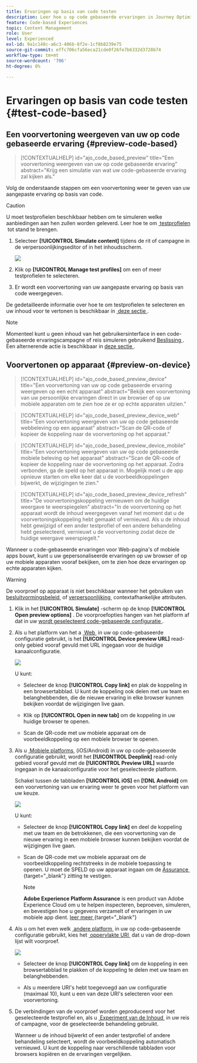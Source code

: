 ```yaml
---
title: Ervaringen op basis van code testen
description: Leer hoe u op code gebaseerde ervaringen in Journey Optimizer kunt testen
feature: Code-based Experiences
topic: Content Management
role: User
level: Experienced
exl-id: 9a1c148c-a6c3-406b-8f2e-1cf8b8239e75
source-git-commit: effc706cfa56eca21cde0f26fe7b6332d3728b74
workflow-type: tm+mt
source-wordcount: '706'
ht-degree: 0%

---
```


# Ervaringen op basis van code testen {#test-code-based}

## Een voorvertoning weergeven van uw op code gebaseerde ervaring {#preview-code-based}

>[!CONTEXTUALHELP]
>id="ajo_code_based_preview"
>title="Een voorvertoning weergeven van uw op code gebaseerde ervaring"
>abstract="Krijg een simulatie van wat uw code-gebaseerde ervaring zal kijken als."

Volg de onderstaande stappen om een voorvertoning weer te geven van uw aangepaste ervaring op basis van code.

>[!CAUTION]
>
>U moet testprofielen beschikbaar hebben om te simuleren welke aanbiedingen aan hen zullen worden geleverd. Leer hoe te om [&#x200B; testprofielen &#x200B;](../audience/creating-test-profiles.md) tot stand te brengen.

1. Selecteer **[!UICONTROL Simulate content]** tijdens de rit of campagne in de verpersoonlijkingseditor of in het inhoudsscherm.

   ![](assets/code-based-campaign-simulate.png)

1. Klik op **[!UICONTROL Manage test profiles]** om een of meer testprofielen te selecteren.

1. Er wordt een voorvertoning van uw aangepaste ervaring op basis van code weergegeven.

De gedetailleerde informatie over hoe te om testprofielen te selecteren en uw inhoud voor te vertonen is beschikbaar in [&#x200B; deze sectie &#x200B;](../content-management/preview.md).

>[!NOTE]
>
>Momenteel kunt u geen inhoud van het gebruikersinterface in een code-gebaseerde ervaringscampagne of reis simuleren gebruikend [&#x200B; Beslissing &#x200B;](../experience-decisioning/gs-experience-decisioning.md). Een alternerende actie is beschikbaar in [&#x200B; deze sectie &#x200B;](../experience-decisioning/create-decision.md#test-and-publish).


## Voorvertonen op apparaat {#preview-on-device}

>[!CONTEXTUALHELP]
>id="ajo_code_based_preview_device"
>title="Een voorvertoning van uw op code gebaseerde ervaring weergeven op een echt apparaat"
>abstract="Bekijk een voorvertoning van uw persoonlijke ervaringen direct in uw browser of op uw mobiele apparaten om te zien hoe ze er op echte apparaten uitzien."

>[!CONTEXTUALHELP]
>id="ajo_code_based_preview_device_web"
>title="Een voorvertoning weergeven van uw op code gebaseerde webbeleving op een apparaat"
>abstract="Scan de QR-code of kopieer de koppeling naar de voorvertoning op het apparaat."

>[!CONTEXTUALHELP]
>id="ajo_code_based_preview_device_mobile"
>title="Een voorvertoning weergeven van uw op code gebaseerde mobiele beleving op het apparaat"
>abstract="Scan de QR-code of kopieer de koppeling naar de voorvertoning op het apparaat. Zodra verbonden, ga de speld op het apparaat in. Mogelijk moet u de app opnieuw starten om elke keer dat u de voorbeeldkoppelingen bijwerkt, de wijzigingen te zien."

>[!CONTEXTUALHELP]
>id="ajo_code_based_preview_device_refresh"
>title="De voorvertoningskoppeling vernieuwen om de huidige weergave te weerspiegelen"
>abstract="In de voorvertoning op het apparaat wordt de inhoud weergegeven vanaf het moment dat u de voorvertoningskoppeling hebt gemaakt of vernieuwd. Als u de inhoud hebt gewijzigd of een ander testprofiel of een andere behandeling hebt geselecteerd, vernieuwt u de voorvertoning zodat deze de huidige weergave weerspiegelt."

Wanneer u code-gebaseerde ervaringen voor Web-pagina&#39;s of mobiele apps bouwt, kunt u uw gepersonaliseerde ervaringen op uw browser of op uw mobiele apparaten vooraf bekijken, om te zien hoe deze ervaringen op echte apparaten kijken.

>[!WARNING]
>
>De voorproef op apparaat is niet beschikbaar wanneer het gebruiken van [&#x200B; besluitvormingsbeleid &#x200B;](../experience-decisioning/create-decision.md) of [&#x200B; verpersoonlijking &#x200B;](../personalization/personalization-build-expressions.md) contextafhankelijke attributen.

1. Klik in het **[!UICONTROL Simulate]** -scherm op de knop **[!UICONTROL Open preview options]** . De voorproefopties hangen van het platform af dat in uw [&#x200B; wordt geselecteerd code-gebaseerde configuratie &#x200B;](code-based-configuration.md#create-code-based-configuration).

1. Als u het platform van het a [&#x200B; Web &#x200B;](code-based-configuration.md#web) in uw op code-gebaseerde configuratie gebruikt, is het **[!UICONTROL Device preview URL]** read-only gebied vooraf gevuld met URL ingegaan voor de huidige kanaalconfiguratie.

   ![](assets/preview-on-device-web.png)

   U kunt:

   * Selecteer de knop **[!UICONTROL Copy link]** en plak de koppeling in een browsertabblad. U kunt de koppeling ook delen met uw team en belanghebbenden, die de nieuwe ervaring in elke browser kunnen bekijken voordat de wijzigingen live gaan.

   * Klik op **[!UICONTROL Open in new tab]** om de koppeling in uw huidige browser te openen.

   * Scan de QR-code met uw mobiele apparaat om de voorbeeldkoppeling op een mobiele browser te openen.

1. Als u [&#x200B; Mobiele platforms &#x200B;](code-based-configuration.md#mobile) (iOS/Android) in uw op code-gebaseerde configuratie gebruikt, wordt het **[!UICONTROL Deeplink]** read-only gebied vooraf gevuld met de **[!UICONTROL Preview URL]** waarde ingegaan in de kanaalconfiguratie voor het geselecteerde platform.

   Schakel tussen de tabbladen **[!UICONTROL iOS]** en **[!DNL Android]** om een voorvertoning van uw ervaring weer te geven voor het platform van uw keuze.

   ![](assets/preview-on-device-mobile.png)

   U kunt:

   * Selecteer de knop **[!UICONTROL Copy link]** en deel de koppeling met uw team en de betrokkenen, die een voorvertoning van de nieuwe ervaring in een mobiele browser kunnen bekijken voordat de wijzigingen live gaan.

   * Scan de QR-code met uw mobiele apparaat om de voorbeeldkoppeling rechtstreeks in de mobiele toepassing te openen. U moet de SPELD op uw apparaat ingaan om de [&#x200B; Assurance &#x200B;](https://experienceleague.adobe.com/nl/docs/experience-platform/assurance/tutorials/implement-assurance){target="_blank"}  zitting te vestigen.

     >[!NOTE]
     >
     >**Adobe Experience Platform Assurance** is een product van Adobe Experience Cloud om u te helpen inspecteren, beproeven, simuleren, en bevestigen hoe u gegevens verzamelt of ervaringen in uw mobiele app dient. [&#x200B; leer meer &#x200B;](https://experienceleague.adobe.com/nl/docs/experience-platform/assurance/home){target="_blank"} 

1. Als u om het even welk [&#x200B; andere platform &#x200B;](code-based-configuration.md#other) in uw op code-gebaseerde configuratie gebruikt, kies het [&#x200B; oppervlakte URI &#x200B;](code-based-surface.md#surface-uri) dat u van de drop-down lijst wilt voorproef.

   ![](assets/preview-on-device-other.png)

   * Selecteer de knop **[!UICONTROL Copy link]** om de koppeling in een browsertabblad te plakken of de koppeling te delen met uw team en belanghebbenden.

   * Als u meerdere URI&#39;s hebt toegevoegd aan uw configuratie (maximaal 10), kunt u een van deze URI&#39;s selecteren voor een voorvertoning.

1. De verbindingen van de voorproef worden geproduceerd voor het geselecteerde testprofiel en, als u [&#x200B; Experiment van de Inhoud &#x200B;](../content-management/content-experiment.md) in uw reis of campagne, voor de geselecteerde behandeling gebruikt.

   <!--If you have modified the content or selected a different treatment or test profile, scroll down to the bottom of the **[!UICONTROL Preview on device]** pop-up and click **[!UICONTROL Refresh preview link]** to reflect the current state.

   ![](assets/preview-on-device-refresh.png)-->

   <!--When creating a content experiment, you need to select a given treatment and click the **[!UICONTROL Simulate content]** button to obtain the link corresponding to that treatment, then select another treatment, click the **[!UICONTROL Simulate content]** button to obtain a new preview link, and so on.-->

   Wanneer u de inhoud bijwerkt of een ander testprofiel of andere behandeling selecteert, wordt de voorbeeldkoppeling automatisch vernieuwd. U kunt de koppeling naar verschillende tabbladen voor browsers kopiëren en de ervaringen vergelijken.
